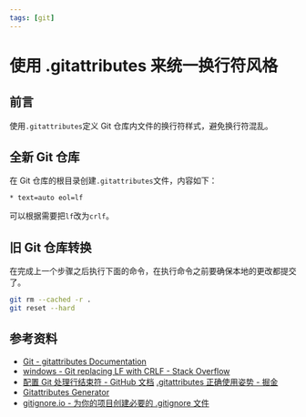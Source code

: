 ```yaml
---
tags: [git]
---
```


# 使用 .gitattributes 来统一换行符风格

## 前言

使用`.gitattributes`定义 Git 仓库内文件的换行符样式，避免换行符混乱。

## 全新 Git 仓库

在 Git 仓库的根目录创建`.gitattributes`文件，内容如下：

```text
* text=auto eol=lf
```

可以根据需要把`lf`改为`crlf`。

## 旧 Git 仓库转换

在完成上一个步骤之后执行下面的命令，在执行命令之前要确保本地的更改都提交了。

```bash
git rm --cached -r .
git reset --hard
```

## 参考资料

- [Git - gitattributes Documentation](https://www.git-scm.com/docs/gitattributes)
- [windows - Git replacing LF with CRLF - Stack Overflow](https://stackoverflow.com/questions/1967370/git-replacing-lf-with-crlf)
- [配置 Git 处理行结束符 - GitHub 文档](https://docs.github.com/zh/get-started/getting-started-with-git/configuring-git-to-handle-line-endings)
[.gitattributes 正确使用姿势 - 掘金](https://juejin.cn/post/7084885453920272398)
- [Gitattributes Generator](https://www.richie-bendall.ml/gitattributes-generator/)
- [gitignore.io - 为你的项目创建必要的 .gitignore 文件](https://www.toptal.com/developers/gitignore)
